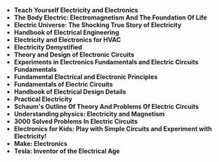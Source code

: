
<ul>
 <li><b><a target="_blank" href="https://github.com/manjunath5496/18-Best-Electrical-and-Electronics-Books/blob/master/ric(1).pdf" style="text-decoration:none;"> Teach Yourself Electricity and Electronics</a></b></li>
  
<li><b><a target="_blank" href="https://github.com/manjunath5496/18-Best-Electrical-and-Electronics-Books/blob/master/ric(2).pdf" style="text-decoration:none;"> The Body Electric: Electromagnetism And The Foundation Of Life</a></b></li>
  
<li><b><a target="_blank" href="https://github.com/manjunath5496/18-Best-Electrical-and-Electronics-Books/blob/master/ric(3).pdf" style="text-decoration:none;">Electric Universe: The Shocking True Story of Electricity</a></b></li>
                               
 <li><b><a target="_blank" href="https://github.com/manjunath5496/18-Best-Electrical-and-Electronics-Books/blob/master/ric(4).pdf" style="text-decoration:none;">Handbook of Electrical Engineering </a></b></li>                              
<li><b><a target="_blank" href="https://github.com/manjunath5496/18-Best-Electrical-and-Electronics-Books/blob/master/ric(5).pdf" style="text-decoration:none;"> Electricity and Electronics for HVAC</a></b></li>
                                <li><b><a target="_blank" href="https://github.com/manjunath5496/18-Best-Electrical-and-Electronics-Books/blob/master/ric(6).pdf" style="text-decoration:none;">Electricity Demystified </a></b></li>
                <li><b><a target="_blank" href="https://github.com/manjunath5496/18-Best-Electrical-and-Electronics-Books/blob/master/ric(7).pdf" style="text-decoration:none;">Theory and Design of Electronic Circuits </a></b></li>                                
         <li><b><a target="_blank" href="https://github.com/manjunath5496/18-Best-Electrical-and-Electronics-Books/blob/master/ric(8).pdf" style="text-decoration:none;">Experiments in Electronics Fundamentals and Electric Circuits Fundamentals</a></b></li>                                 

<li><b><a target="_blank" href="https://github.com/manjunath5496/18-Best-Electrical-and-Electronics-Books/blob/master/ric(9).pdf" style="text-decoration:none;">Fundamental Electrical and Electronic Principles</a></b></li>

  <li><b><a target="_blank" href="https://github.com/manjunath5496/18-Best-Electrical-and-Electronics-Books/blob/master/ric(10).pdf" style="text-decoration:none;">Fundamentals of Electric Circuits</a></b></li> 

  <li><b><a target="_blank" href="https://github.com/manjunath5496/18-Best-Electrical-and-Electronics-Books/blob/master/ric(11).pdf" style="text-decoration:none;">Handbook of Electrical Design Details</a></b></li>                                 

  <li><b><a target="_blank" href="https://github.com/manjunath5496/18-Best-Electrical-and-Electronics-Books/blob/master/ric(12).pdf" style="text-decoration:none;">Practical Electricity</a></b></li> 

<li><b><a target="_blank" href="https://github.com/manjunath5496/18-Best-Electrical-and-Electronics-Books/blob/master/ric(13).pdf" style="text-decoration:none;"> Schaum's Outline Of Theory And Problems Of Electric Circuits </a></b></li>


<li><b><a target="_blank" href="https://github.com/manjunath5496/18-Best-Electrical-and-Electronics-Books/blob/master/ric(14).rar" style="text-decoration:none;">Understanding physics: Electricity and Magnetism</a></b></li>
                <li><b><a target="_blank" href="https://github.com/manjunath5496/18-Best-Electrical-and-Electronics-Books/blob/master/ric(15).pdf" style="text-decoration:none;">3000 Solved Problems In Electric Circuits </a></b></li>                                
         <li><b><a target="_blank" href="https://github.com/manjunath5496/18-Best-Electrical-and-Electronics-Books/blob/master/ric(16).rar" style="text-decoration:none;">Electronics for Kids: Play with Simple Circuits and Experiment with Electricity!</a></b></li>                                 

<li><b><a target="_blank" href="https://github.com/manjunath5496/18-Best-Electrical-and-Electronics-Books/blob/master/ric(17).pdf" style="text-decoration:none;">Make: Electronics</a></b></li>

<li><b><a target="_blank" href="https://github.com/manjunath5496/18-Best-Electrical-and-Electronics-Books/blob/master/ric(18).pdf" style="text-decoration:none;">Tesla: Inventor of the Electrical Age </a></b></li>

</ul>
